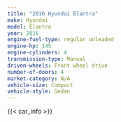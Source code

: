 ```yaml
---
title: "2016 Hyundai Elantra"
make: Hyundai
model: Elantra
year: 2016
engine-fuel-type: regular unleaded
engine-hp: 145
engine-cylinders: 4
transmission-type: Manual
driven-wheels: Front wheel drive
number-of-doors: 4
market-category: N/A
vehicle-size: Compact
vehicle-style: Sedan
---
```


{{< car_info >}}
